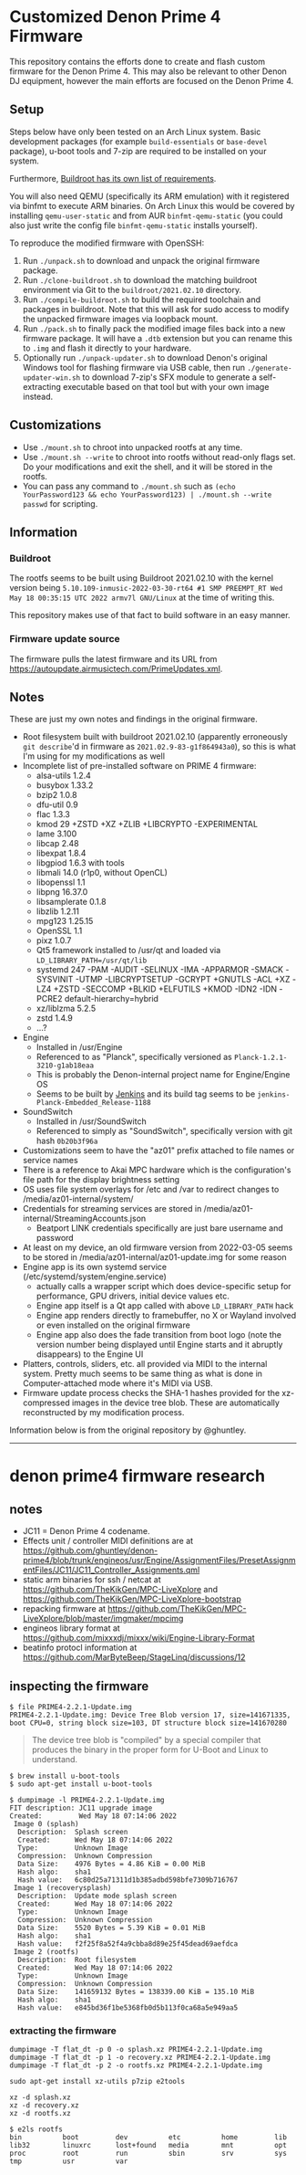 # Customized Denon Prime 4 Firmware

This repository contains the efforts done to create and flash custom firmware for the Denon Prime 4. This may also be relevant to other Denon DJ equipment, however the main efforts are focused on the Denon Prime 4.

## Setup

Steps below have only been tested on an Arch Linux system. Basic development packages (for example `build-essentials` or `base-devel` package), u-boot tools and 7-zip are required to be installed on your system.

Furthermore, [Buildroot has its own list of requirements](https://buildroot.org/downloads/manual/manual.html#requirement).

You will also need QEMU (specifically its ARM emulation) with it registered via binfmt to execute ARM binaries. On Arch Linux this would be covered by installing `qemu-user-static` and from AUR `binfmt-qemu-static` (you could also just write the config file `binfmt-qemu-static` installs yourself).

To reproduce the modified firmware with OpenSSH:

1. Run `./unpack.sh` to download and unpack the original firmware package.
2. Run `./clone-buildroot.sh` to download the matching buildroot environment via Git to the `buildroot/2021.02.10` directory.
3. Run `./compile-buildroot.sh` to build the required toolchain and packages in buildroot. Note that this will ask for sudo access to modify the unpacked firmware images via loopback mount.
4. Run `./pack.sh` to finally pack the modified image files back into a new firmware package. It will have a `.dtb` extension but you can rename this to `.img` and flash it directly to your hardware.
5. Optionally run `./unpack-updater.sh` to download Denon's original Windows tool for flashing firmware via USB cable, then run `./generate-updater-win.sh` to download 7-zip's SFX module to generate a self-extracting executable based on that tool but with your own image instead.

## Customizations

- Use `./mount.sh` to chroot into unpacked rootfs at any time.
- Use `./mount.sh --write` to chroot into rootfs without read-only flags set. Do your modifications and exit the shell, and it will be stored in the rootfs.
- You can pass any command to `./mount.sh` such as `(echo YourPassword123 && echo YourPassword123) | ./mount.sh --write passwd` for scripting.

## Information

### Buildroot

The rootfs seems to be built using Buildroot 2021.02.10 with the kernel version being `5.10.109-inmusic-2022-03-30-rt64 #1 SMP PREEMPT_RT Wed May 18 00:35:15 UTC 2022 armv7l GNU/Linux` at the time of writing this.

This repository makes use of that fact to build software in an easy manner.

### Firmware update source

The firmware pulls the latest firmware and its URL from https://autoupdate.airmusictech.com/PrimeUpdates.xml.

## Notes

These are just my own notes and findings in the original firmware.

- Root filesystem built with buildroot 2021.02.10 (apparently erroneously `git describe`'d in firmware as `2021.02.9-83-g1f864943a0`), so this is what I'm using for my modifications as well
- Incomplete list of pre-installed software on PRIME 4 firmware:
  - alsa-utils 1.2.4
  - busybox 1.33.2
  - bzip2 1.0.8
  - dfu-util 0.9
  - flac 1.3.3
  - kmod 29 +ZSTD +XZ +ZLIB +LIBCRYPTO -EXPERIMENTAL
  - lame 3.100
  - libcap 2.48
  - libexpat 1.8.4
  - libgpiod 1.6.3 with tools
  - libmali 14.0 (r1p0, without OpenCL)
  - libopenssl 1.1
  - libpng 16.37.0
  - libsamplerate 0.1.8
  - libzlib 1.2.11
  - mpg123 1.25.15
  - OpenSSL 1.1
  - pixz 1.0.7
  - Qt5 framework installed to /usr/qt and loaded via `LD_LIBRARY_PATH=/usr/qt/lib`
  - systemd 247 -PAM -AUDIT -SELINUX -IMA -APPARMOR -SMACK -SYSVINIT -UTMP -LIBCRYPTSETUP -GCRYPT +GNUTLS -ACL +XZ -LZ4 +ZSTD -SECCOMP +BLKID +ELFUTILS +KMOD -IDN2 -IDN -PCRE2 default-hierarchy=hybrid
  - xz/liblzma 5.2.5
  - zstd 1.4.9
  - …?
- Engine
  - Installed in /usr/Engine
  - Referenced to as "Planck", specifically versioned as `Planck-1.2.1-3210-g1ab18eaa`
  - This is probably the Denon-internal project name for Engine/Engine OS
  - Seems to be built by [Jenkins](https://www.jenkins.io) and its build tag seems to be `jenkins-Planck-Embedded_Release-1188`
- SoundSwitch
  - Installed in /usr/SoundSwitch
  - Referenced to simply as "SoundSwitch", specifically version with git hash `0b20b3f96a`
- Customizations seem to have the "az01" prefix attached to file names or service names
- There is a reference to Akai MPC hardware which is the configuration's file path for the display brightness setting
- OS uses file system overlays for /etc and /var to redirect changes to /media/az01-internal/system/
- Credentials for streaming services are stored in /media/az01-internal/StreamingAccounts.json
  - Beatport LINK credentials specifically are just bare username and password
- At least on my device, an old firmware version from 2022-03-05 seems to be stored in /media/az01-internal/az01-update.img for some reason
- Engine app is its own systemd service (/etc/systemd/system/engine.service)
  - actually calls a wrapper script which does device-specific setup for performance, GPU drivers, initial device values etc.
  - Engine app itself is a Qt app called with above `LD_LIBRARY_PATH` hack
  - Engine app renders directly to framebuffer, no X or Wayland involved or even installed on the original firmware
  - Engine app also does the fade transition from boot logo (note the version number being displayed until Engine starts and it abruptly disappears) to the Engine UI
- Platters, controls, sliders, etc. all provided via MIDI to the internal system. Pretty much seems to be same thing as what is done in Computer-attached mode where it's MIDI via USB.
- Firmware update process checks the SHA-1 hashes provided for the xz-compressed images in the device tree blob. These are automatically reconstructed by my modification process.

Information below is from the original repository by @ghuntley.

---

# denon prime4 firmware research

## notes

* JC11 = Denon Prime 4 codename.
* Effects unit / controller MIDI definitions are at https://github.com/ghuntley/denon-prime4/blob/trunk/engineos/usr/Engine/AssignmentFiles/PresetAssignmentFiles/JC11/JC11_Controller_Assignments.qml
* static arm binaries for ssh / netcat at https://github.com/TheKikGen/MPC-LiveXplore and https://github.com/TheKikGen/MPC-LiveXplore-bootstrap
* repacking firmware at https://github.com/TheKikGen/MPC-LiveXplore/blob/master/imgmaker/mpcimg
* engineos library format at https://github.com/mixxxdj/mixxx/wiki/Engine-Library-Format
* beatinfo protocl information at https://github.com/MarByteBeep/StageLinq/discussions/12

## inspecting the firmware

```
$ file PRIME4-2.2.1-Update.img 
PRIME4-2.2.1-Update.img: Device Tree Blob version 17, size=141671335, boot CPU=0, string block size=103, DT structure block size=141670280
```

> The device tree blob is "compiled" by a special compiler that produces the binary in the proper form for U-Boot and Linux to understand.

```
$ brew install u-boot-tools
$ sudo apt-get install u-boot-tools
```

```
$ dumpimage -l PRIME4-2.2.1-Update.img          
FIT description: JC11 upgrade image
Created:         Wed May 18 07:14:06 2022
 Image 0 (splash)
  Description:  Splash screen
  Created:      Wed May 18 07:14:06 2022
  Type:         Unknown Image
  Compression:  Unknown Compression
  Data Size:    4976 Bytes = 4.86 KiB = 0.00 MiB
  Hash algo:    sha1
  Hash value:   6c80d25a71311d1b385adbd598bfe7309b716767
 Image 1 (recoverysplash)
  Description:  Update mode splash screen
  Created:      Wed May 18 07:14:06 2022
  Type:         Unknown Image
  Compression:  Unknown Compression
  Data Size:    5520 Bytes = 5.39 KiB = 0.01 MiB
  Hash algo:    sha1
  Hash value:   f2f25f8a52f4a9cbba8d89e25f45dead69aefdca
 Image 2 (rootfs)
  Description:  Root filesystem
  Created:      Wed May 18 07:14:06 2022
  Type:         Unknown Image
  Compression:  Unknown Compression
  Data Size:    141659132 Bytes = 138339.00 KiB = 135.10 MiB
  Hash algo:    sha1
  Hash value:   e845bd36f1be5368fb0d5b113f0ca68a5e949aa5
```

### extracting the firmware

```
dumpimage -T flat_dt -p 0 -o splash.xz PRIME4-2.2.1-Update.img 
dumpimage -T flat_dt -p 1 -o recovery.xz PRIME4-2.2.1-Update.img
dumpimage -T flat_dt -p 2 -o rootfs.xz PRIME4-2.2.1-Update.img
```

```
sudo apt-get install xz-utils p7zip e2tools
```

```
xz -d splash.xz
xz -d recovery.xz
xz -d rootfs.xz
```


```
$ e2ls rootfs
bin          boot         dev          etc          home         lib          
lib32        linuxrc      lost+found   media        mnt          opt          
proc         root         run          sbin         srv          sys          
tmp          usr          var          
```
